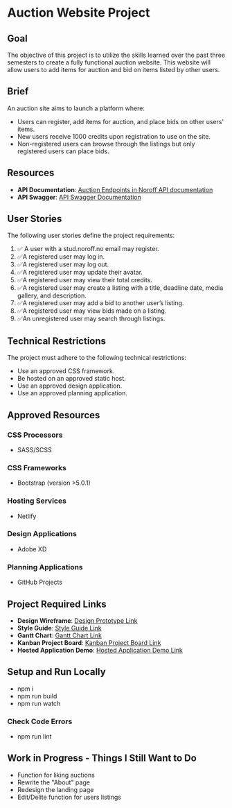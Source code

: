 # Auction Website Project

## Goal

The objective of this project is to utilize the skills learned over the past three semesters to create a fully functional auction website. This website will allow users to add items for auction and bid on items listed by other users.

## Brief

An auction site aims to launch a platform where:

- Users can register, add items for auction, and place bids on other users' items.
- New users receive 1000 credits upon registration to use on the site.
- Non-registered users can browse through the listings but only registered users can place bids.

## Resources

- **API Documentation**: [Auction Endpoints in Noroff API documentation](https://docs.noroff.dev/docs/v2/auction-house/listings)
- **API Swagger**: [API Swagger Documentation](https://v2.api.noroff.dev/docs/static/index.html)

## User Stories

The following user stories define the project requirements:

1.  &#x2705; A user with a stud.noroff.no email may register.
2.  &#x2705;A registered user may log in.
3.  &#x2705;A registered user may log out.
4.  &#x2705;A registered user may update their avatar.
5.  &#x2705;A registered user may view their total credits.
6.  &#x2705;A registered user may create a listing with a title, deadline date, media gallery, and description.
7.  &#x2705;A registered user may add a bid to another user’s listing.
8.  &#x2705;A registered user may view bids made on a listing.
9.  &#x2705;An unregistered user may search through listings.

## Technical Restrictions

The project must adhere to the following technical restrictions:

- Use an approved CSS framework.
- Be hosted on an approved static host.
- Use an approved design application.
- Use an approved planning application.

## Approved Resources

### CSS Processors

- SASS/SCSS

### CSS Frameworks

- Bootstrap (version >5.0.1)

### Hosting Services

- Netlify

### Design Applications

- Adobe XD

### Planning Applications

- GitHub Projects

## Project Required Links

- **Design Wireframe**: [Design Prototype Link](https://xd.adobe.com/view/b60bd770-3319-4e28-ab77-eb19a4a6c1c2-e358/)
- **Style Guide**: [Style Guide Link](https://xd.adobe.com/view/b60bd770-3319-4e28-ab77-eb19a4a6c1c2-e358/)
- **Gantt Chart**: [Gantt Chart Link](https://github.com/users/Zarden92/projects/1/views/1)
- **Kanban Project Board**: [Kanban Project Board Link](https://github.com/users/Zarden92/projects/1/views/5)
- **Hosted Application Demo**: [Hosted Application Demo Link]([https://famous-kelpie-f0673e.netlify.app/](https://66e1a9d66c00020e22cc1632--majestic-alfajores-96ae00.netlify.app/))

## Setup and Run Locally

- npm i
- npm run build
- npm run watch

### Check Code Errors

- npm run lint

## Work in Progress - Things I Still Want to Do

- Function for liking auctions
- Rewrite the "About" page
- Redesign the landing page
- Edit/Delite function for users listings
